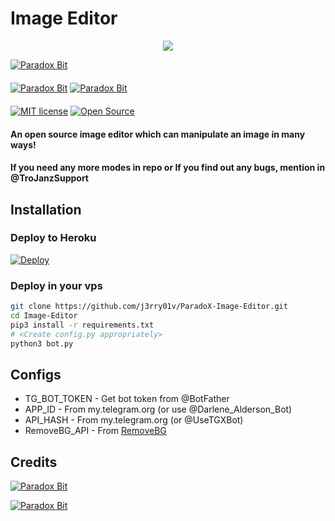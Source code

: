 # Image Editor

<p align="center">
  <a href="https://www.python.org">
    <img src="http://ForTheBadge.com/images/badges/made-with-python.svg">

  </a>
</p>
<p align="center">
  
  <a href="https://github.com/j3rry01v/ParadoX-Image-Editor/fork">

  </a>  
</p>

[![Paradox Bit](https://img.shields.io/badge/TroJanzHEX-Channel-orange?style=for-the-badge&logo=telegram)](https://telegram.dog/Paradox_bit)  
ㅤㅤㅤㅤㅤㅤㅤ  
[![Paradox Bit](https://img.shields.io/badge/TroJanzHEX-Support-red?style=flat&logo=telegram)](https://t.me/paradoX_bit)  [![Paradox Bit](https://img.shields.io/badge/TroJanzHEX-Website-red?style=flat&logo=CodersRank)](https://t.me/paradoX_bit)  
ㅤㅤㅤㅤㅤㅤㅤ  
[![MIT license](https://img.shields.io/badge/License-MIT-blue?style=flat)](https://github.com/j3rry01v/ParadoX-Image-Editor.git)  [![Open Source](https://badges.frapsoft.com/os/v2/open-source.svg?v=103)](https://github.com/j3rry01v/ParadoX-Image-Editor.git)





#### An open source image editor which can manipulate an image in many ways!
#### If you need any more modes in repo or If you find out any bugs, mention in @TroJanzSupport

## Installation

### Deploy to Heroku
[![Deploy](https://www.herokucdn.com/deploy/button.svg)](https://heroku.com/deploy?template=https://github.com/j3rry01v/ParadoX-Image-Editor.git)

### Deploy in your vps
```sh
git clone https://github.com/j3rry01v/ParadoX-Image-Editor.git
cd Image-Editor
pip3 install -r requirements.txt
# <Create config.py appropriately>
python3 bot.py
```

## Configs

* TG_BOT_TOKEN  - Get bot token from @BotFather
* APP_ID        - From my.telegram.org (or use @Darlene_Alderson_Bot)
* API_HASH      - From my.telegram.org (or @UseTGXBot)
* RemoveBG_API  - From [RemoveBG](https://www.remove.bg/b/background-removal-api)

## Credits

[![Paradox Bit](https://img.shields.io/badge/Stack_Overflow-FE7A16?style=for-the-badge&logo=stack-overflow&logoColor=white)](https://stackoverflow.com/)

[![Paradox Bit](https://img.shields.io/badge/Pyrogram%20-%23F37626.svg?&style=for-the-badge&logo=telegram&logoColor=white)](https://github.com/pyrogram/pyrogram)
